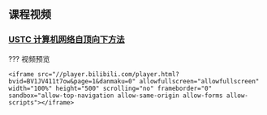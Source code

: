 ## 课程视频

### [USTC 计算机网络自顶向下方法](https://www.bilibili.com/video/BV1JV411t7ow/)

??? 视频预览

    <iframe src="//player.bilibili.com/player.html?bvid=BV1JV411t7ow&page=1&danmaku=0" allowfullscreen="allowfullscreen" width="100%" height="500" scrolling="no" frameborder="0" sandbox="allow-top-navigation allow-same-origin allow-forms allow-scripts"></iframe>